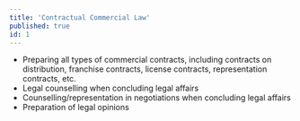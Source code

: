 ```yaml
---
title: 'Contractual Commercial Law'
published: true
id: 1
---
```


* Preparing all types of commercial contracts, including contracts on distribution, franchise contracts, license contracts, representation contracts, etc.
* Legal counselling when concluding legal affairs
* Counselling/representation in negotiations when concluding legal affairs
* Preparation of legal opinions
